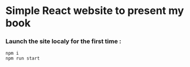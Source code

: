 # Simple React website to present my book

### Launch the site localy for the first time :

```
npm i
npm run start
```